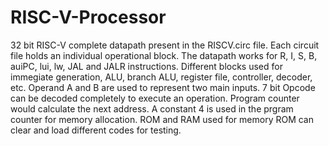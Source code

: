 # RISC-V-Processor

32 bit RISC-V complete datapath present in the RISCV.circ file. Each circuit file holds an individual operational block. The datapath works for R, I, S, B, auiPC, lui, lw, JAL and JALR instructions. Different blocks used for immegiate generation, ALU, branch ALU, register file, controller, decoder, etc. Operand A and B are used to represent two main inputs. 7 bit Opcode can be decoded completely to execute an operation. Program counter would calculate the next address. A constant 4 is used in the prgram counter for memory allocation. ROM and RAM used for memory ROM can clear and load different codes for testing.
